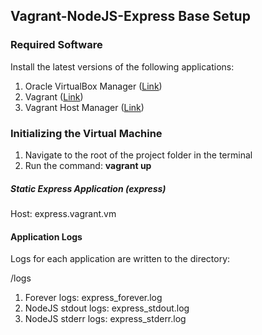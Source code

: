 ## Vagrant-NodeJS-Express Base Setup ##

### Required Software ###

Install the latest versions of the following applications:

1. Oracle VirtualBox Manager ([Link](https://www.virtualbox.org/wiki/Downloads))
2. Vagrant ([Link](http://www.vagrantup.com/downloads.html))
3. Vagrant Host Manager ([Link](https://github.com/smdahlen/vagrant-hostmanager))

### Initializing the Virtual Machine ###

1. Navigate to the root of the project folder in the terminal
2. Run the command: **vagrant up**

##### Static Express Application (express) #####

Host: express.vagrant.vm

#### Application Logs ####

Logs for each application are written to the directory:

/logs

1. Forever logs: express_forever.log
2. NodeJS stdout logs: express_stdout.log
3. NodeJS stderr logs: express_stderr.log